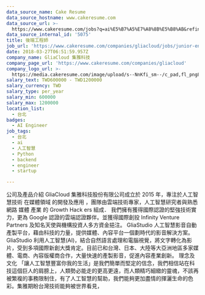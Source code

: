 ```yaml
---
data_source_name: Cake Resume
data_source_hostname: www.cakeresume.com
data_source_url: >-
  https://www.cakeresume.com/jobs?q=ai%E5%B7%A5%E7%A8%8B%E5%B8%AB&refinementList%5Blang_[…]y_type%5D=per_year&range%5Bsalary_range%5D%5Bmin%5D=1000000
data_source_internal_id: '5075'
title: 後端工程師
job_url: 'https://www.cakeresume.com/companies/gliacloud/jobs/junior-engineer'
date: 2018-03-27T06:51:59.957Z
company_name: GliaCloud 集雅科技
company_page_url: 'https://www.cakeresume.com/companies/gliacloud'
company_logo_url: >-
  https://media.cakeresume.com/image/upload/s--NnKfi_sm--/c_pad,fl_png8,h_200,w_200/v1565941306/toliwpxmw5sg8nrwuujs.png
salary_text: TWD600000 - TWD1200000
salary_currency: TWD
salary_type: per_year
salary_min: 600000
salary_max: 1200000
location_list:
  - 台北
badges:
  - AI Engineer
job_tags:
  - 台北
  - ai
  - 人工智慧
  - Python
  - backend
  - engineer
  - startup

---
```


公司及產品介紹 GliaCloud 集雅科技股份有限公司成立於 2015 年，專注於人工智慧技術 在媒體領域 的開發及應用 ，團隊由雲端技術專家，人工智慧研究者與熟悉 網路 媒體 產業 的 Growth Hack ers 組成． 我們擁有獲得國際認證的堅強技術實力，更為 Google 認證的雲端認證夥伴。並獲得國際創投 Infinity Venture Partners 及知名天使與機構投資人多方資金挹注。 GliaStudio 人工智慧影音自動產製平台，藉由科技的力量，提供媒體、內容平台一個劃時代的影音解決方案。GliaStudio 利用人工智慧(AI)，結合自然語言處理和電腦視覺，將文字轉化為影片，受到多項國際新創大獎肯定。目前已和台灣、日本、大陸等大亞洲地區多家媒體、電商、內容版權商合作，大量快速的產製影音，促進內容產業創新。 理念及文化 「讓人工智慧豐富你我的生活」是我們簡單而堅定的信念，我們相信站在科技這個巨人的肩膀上，人類勢必能走的更高更遠，而人類精巧細緻的靈魂，不該再被繁複的事務限制住，有了人工智慧的幫助，我們能夠更加盡情的揮灑生命的色彩。集雅期盼台灣技術能夠被世界看見，